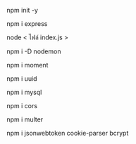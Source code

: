 <!-- first install package.json  -->
npm init -y

<!-- install express -->
npm i express

<!-- how to run  -->
node < ไฟล์ index.js >

<!-- install package เสริมช่วยให้ไม่ต้อง ปิด/เปิด serverg เมื่อมีการแก้ไขต่างๆ -D หมายถึงติดตั้งแบบ dev -->
npm i -D nodemon

<!-- ติดตั้ง Package ให้แสดงเวลาตอนนั้น -->
npm i moment

<!-- package เสริมที่สามารถทำการ gen id ให้แบบไม่ซ้ำกัน -->
npm i uuid

<!-- ติดตั้ง mysql -->
npm i mysql

<!-- ติดตั้ง cross origin สำหรับเชื่อมกับ back-end -->
npm i cors

<!-- ติดตั้ง multer สำหรับจัดการ file แบบ multipart -->
npm i multer

<!-- ติดตั้ง jwt ใช้ในการทำงานเป็น third party ในการ authen -->
npm i jsonwebtoken cookie-parser bcrypt